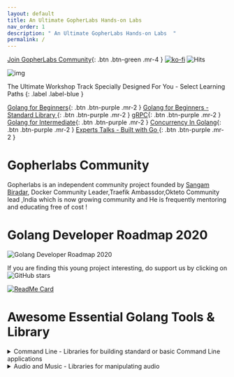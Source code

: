 ```yaml
---
layout: default
title: An Ultimate GopherLabs Hands-on Labs
nav_order: 1
description: " An Ultimate GopherLabs Hands-on Labs  "
permalink: /
---
```

[Join GopherLabs Community](https://discord.gg/S3GtFvT){: .btn .btn-green .mr-4 } [![ko-fi](https://www.ko-fi.com/img/githubbutton_sm.svg)](https://ko-fi.com/K3K0E60M) ![Hits](https://hitcounter.pythonanywhere.com/count/tag.svg?url=https%3A%2F%2Fgopherlabs.kubedaily.com%2F)

![img](https://raw.githubusercontent.com/sangam14/GopherLabs/master/img/gopher-official%20.png)


The Ultimate Workshop Track Specially Designed For You - Select Learning Paths 
{: .label .label-blue }

[Golang for Beginners](https://gopherlabs.kubedaily.com/Beginners/readme.html){: .btn .btn-purple .mr-2 } [Golang for Beginners - Standard Library ](https://gopherlabs.kubedaily.com/StandardLib/README.html){: .btn .btn-purple .mr-2 } [gRPC](https://gopherlabs.kubedaily.com/GRPC/README.html){: .btn .btn-purple .mr-2 } [Golang for Intermediate](){: .btn .btn-purple .mr-2 } [Concurrency In Golang](https://gopherlabs.kubedaily.com/Concurrency/){: .btn .btn-purple .mr-2 } 
[Experts Talks - Built with Go ](){: .btn .btn-purple .mr-2 } 

# Gopherlabs Community 

Gopherlabs is an independent community project founded by [Sangam Biradar](https://twitter.com/BiradarSangam/), Docker Community Leader,Traefik Ambassdor,Okteto Community lead ,India which is now growing community and He is frequently mentoring and educating free of cost ! 


# Golang Developer Roadmap 2020

 ![Golang Developer Roadmap 2020](https://raw.githubusercontent.com/sangam14/GopherLabs/master/img/golang-developer-roadmap.png)
 
If you are finding this young project interesting, do support us by clicking on ![GitHub stars](https://camo.githubusercontent.com/18d8913b395ef435e215d9b769e8867d939589dd/68747470733a2f2f696d672e736869656c64732e696f2f6769746875622f73746172732f73616e67616d31342f476f706865726c6162733f7374796c653d736f6369616c)


[![ReadMe Card](https://github-readme-stats.vercel.app/api/pin/?username=sangam14&repo=GopherLabs)](https://github.com/sangam14/GopherLabs)


# Awesome Essential Golang Tools & Library


<details><summary>  Command Line - Libraries for building standard or basic Command Line applications </summary>
<table style="width:100%">
 
 <tr>
   <th> <a href="https://github.com/spf13/cobra">
  <img align="center" src="https://github-readme-stats.vercel.app/api/pin/?username=mewkiz&repo=flac&theme=solarized-light"/>
</a>
 </th>
   <th>
   <a href="https://github.com/urfave/cli">
  <img align="center" src="https://github-readme-stats.vercel.app/api/pin/?username=urfave&repo=cli&theme=solarized-light"/>
</a>
  </th> 
  </tr>
  
   <tr>
   <th> <a href="https://github.com/alecthomas/kingpin">
  <img align="center" src="https://github-readme-stats.vercel.app/api/pin/?username=alecthomas&repo=kingpin&theme=solarized-light"/>
</a>
 </th>
   <th>
   <a href="https://github.com/dnote/dnote">
  <img align="center" src="https://github-readme-stats.vercel.app/api/pin/?username=dnote&repo=dnote&theme=solarized-light"/>
</a>
  </th> 
  </tr>
  
   <tr>
   <th> <a href="https://github.com/jessevdk/go-flags">
  <img align="center" src="https://github-readme-stats.vercel.app/api/pin/?username=jessevdk&repo=go-flags&theme=solarized-light"/>
</a>
 </th>
   <th>
   <a href="https://github.com/chzyer/readline">
  <img align="center" src="https://github-readme-stats.vercel.app/api/pin/?username=chzyer&repo=readline&theme=solarized-light"/>
</a>
  </th> 
  </tr>
  
   <tr>
   <th> <a href="https://github.com/spf13/pflag">
  <img align="center" src="https://github-readme-stats.vercel.app/api/pin/?username=spf13&repo=pflag&theme=solarized-light"/>
</a>
 </th>
   <th>
   <a href="https://github.com/docopt/docopt.go">
  <img align="center" src="https://github-readme-stats.vercel.app/api/pin/?username=chzyer&repo=readline&theme=solarized-light"/>
</a>
  </th> 
  </tr>

 <tr>
   <th> <a href="https://github.com/mitchellh/cli">
  <img align="center" src="https://github-readme-stats.vercel.app/api/pin/?username=mitchellh&repo=cli&theme=solarized-light"/>
</a>
 </th>
   <th>
   <a href="https://github.com/alexflint/go-arg">
  <img align="center" src="https://github-readme-stats.vercel.app/api/pin/?username=alexflint&repo=go-arg&theme=solarized-light"/>
</a>
  </th> 
  </tr>
  
   <tr>
   <th> <a href="https://github.com/tcnksm/gcli">
  <img align="center" src="https://github-readme-stats.vercel.app/api/pin/?username=tcnksm&repo=gcli&theme=solarized-light"/>
</a>
 </th>
   <th>
   <a href="https://github.com/posener/complete">
  <img align="center" src="https://github-readme-stats.vercel.app/api/pin/?username=posener&repo=complete&theme=solarized-light"/>
</a>
  </th> 
  </tr>


</table>
</details>


<details><summary> Audio and Music - Libraries for manipulating audio </summary>
<table style="width:100%">

   <tr>
   <th> <a href="https://github.com/mewkiz/flac">
  <img align="center" src="https://github-readme-stats.vercel.app/api/pin/?username=mewkiz&repo=flac&theme=solarized-light"/>
</a>
 </th>
   <th>
   <a href="https://github.com/Comcast/gaad">
  <img align="center" src="https://github-readme-stats.vercel.app/api/pin/?username=Comcast&repo=gaad&theme=solarized-light"/>
</a>
  </th> 
  </tr>
  
  
  
</table>
</details>
